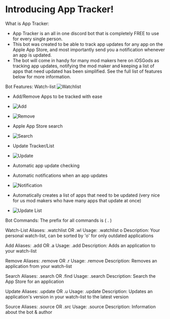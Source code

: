 # Introducing App Tracker!

What is App Tracker:
- App Tracker is an all in one discord bot that is completely FREE to use for every single person.
- This bot was created to be able to track app updates for any app on the Apple App Store, and most importantly send you a notification whenever an app is updated.
- The bot will come in handy for many mod makers here on iOSGods as tracking app updates, notifying the mod maker and keeping a list of apps that need updated has been simplified. See the full list of features below for more information.

Bot Features:
Watch-list
![Watchlist](https://i.imgur.com/JTdwnIb.png)


- Add/Remove Apps to be tracked with ease
- ![Add](https://i.imgur.com/vwB5LXE.png)
- ![Remove](https://i.imgur.com/OBObW1D.png)

- Apple App Store search
- ![Search](https://i.imgur.com/DdL7MFP.png)

- Update Tracker/List
- ![Update](https://i.imgur.com/q9F026M.png)

- Automatic app update checking

- Automatic notifications when an app updates
- ![Notification](https://i.imgur.com/PzhnKVU.png)

- Automatically creates a list of apps that need to be updated (very nice for us mod makers who have many apps that update at once)
- ![Update List](https://i.imgur.com/NLDxDNh.png)

Bot Commands:
The prefix for all commands is ( . )

Watch-List
Aliases: .watchlist OR .wl
Usage: .watchlist o
Description: Your personal watch-list, can be sorted by 'o' for only outdated applications

Add
Aliases: .add OR .a
Usage: .add <bundle identifier>
Description: Adds an application to your watch-list

Remove
Aliases: .remove OR .r
Usage: .remove <bundle identifier>
Description: Removes an application from your watch-list

Search
Aliases: .search OR .find
Usage: .search <appname>
Description: Search the App Store for an application

Update
Aliases: .update OR .u
Usage: .update <bundle identifier>
Description: Updates an application's version in your watch-list to the latest version

Source
Aliases: .source OR .src
Usage: .source
Description: Information about the bot & author
